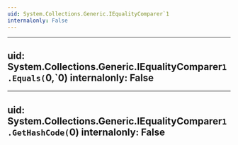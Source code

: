 ```yaml
---
uid: System.Collections.Generic.IEqualityComparer`1
internalonly: False
---
```


---
uid: System.Collections.Generic.IEqualityComparer`1.Equals(`0,`0)
internalonly: False
---

---
uid: System.Collections.Generic.IEqualityComparer`1.GetHashCode(`0)
internalonly: False
---
